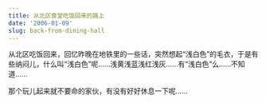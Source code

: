 ```yaml
---
title: 从北区食堂吃饭回来的路上
date: '2006-01-09'
slug: back-from-dining-hall
---
```


从北区吃饭回来，回忆昨晚在地铁里的一些话，突然想起“浅白色”的毛衣，于是有些纳闷儿，什么叫“浅白色”呢……浅黄浅蓝浅红浅灰……有“浅白色”么……不知道……

那个玩儿起来就不要命的家伙，有没有好好休息一下呢……
